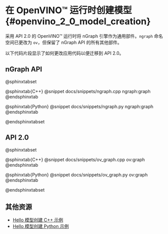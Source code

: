 # 在 OpenVINO™ 运行时创建模型{#openvino_2_0_model_creation}

采用 API 2.0 的 OpenVINO™ 运行时将 nGraph 引擎作为通用部件。`ngraph` 命名空间已更改为 `ov`，但保留了 nGraph API 的所有其他部件。

以下代码片段显示了如何更改应用代码以便迁移到 API 2.0。

## nGraph API

@sphinxtabset

@sphinxtab{C++}
@snippet docs/snippets/ngraph.cpp ngraph:graph
@endsphinxtab

@sphinxtab{Python}
@snippet docs/snippets/ngraph.py ngraph:graph
@endsphinxtab

@endsphinxtabset

## API 2.0

@sphinxtabset

@sphinxtab{C++}
@snippet docs/snippets/ov_graph.cpp ov:graph
@endsphinxtab

@sphinxtab{Python}
@snippet docs/snippets/ov_graph.py ov:graph
@endsphinxtab

@endsphinxtabset

## 其他资源

- [Hello 模型创建 C++ 示例](../../../samples/cpp/model_creation_sample/README.md)
- [Hello 模型创建 Python 示例](../../../samples/python/model_creation_sample/README.md)
